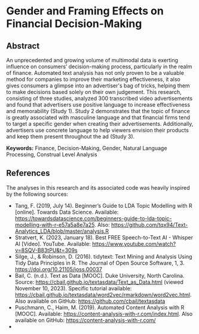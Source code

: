 # Gender and Framing Effects on Financial Decision-Making

## Abstract
An unprecedented and growing volume of multimodal data is exerting influence on consumers’ decision-making process, particularly in the realm of finance. Automated text analysis has not only proven to be a valuable method for companies to improve their marketing effectiveness, it also gives consumers a glimpse into an advertiser's bag of tricks, helping them to make decisions based solely on their own judgement. This research, consisting of three studies, analyzed 300 transcribed video advertisements and found that advertisers use positive language to increase effectiveness and memorability (Study 1). Study 2 demonstrates that the topic of finance is greatly associated with masculine language and that financial firms tend to target a specific gender when creating their advertisements. Additionally, advertisers use concrete language to help viewers envision their products and keep them present throughout the ad (Study 3).

**Keywords:** Finance, Decision-Making, Gender, Natural Language Processing, Construal Level Analysis 


## References
The analyses in this research and its associated code was heavily inspired by the following sources:
- Tang, F. (2019, July 14). Beginner’s Guide to LDA Topic Modelling with R [online]. Towards Data Science. Available: https://towardsdatascience.com/beginners-guide-to-lda-topic-modelling-with-r-e57a5a8e7a25. Also: https://github.com/tqx94/Text-Analytics_LDA/blob/master/analysis.R
- Stratvert, K. (2023, January 18). Best FREE Speech-to-Text AI - Whisper AI [Video]. YouTube. Available: https://www.youtube.com/watch?v=8SQV-B83tPU&t=309s
- Silge, J., & Robinson, D. (2016). tidytext: Text Mining and Analysis Using Tidy Data Principles in R. The Journal of Open Source Software, 1, 3. https://doi.org/10.21105/joss.00037
- Bail, C. (n.d.). Text as Data [MOOC]. Duke University, North Carolina. Source: https://cbail.github.io/textasdata/Text_as_Data.html (viewed November 10, 2023). Specific tutorial available: https://cbail.github.io/textasdata/word2vec/rmarkdown/word2vec.html. Also available on GitHub: https://github.com/cbail/textasdata
- Puschmann, C., Haim, M. (2019). Automated Content Analysis with R [MOOC]. Available: https://content-analysis-with-r.com/index.html. Also available on GitHub: https://content-analysis-with-r.com/
- 
